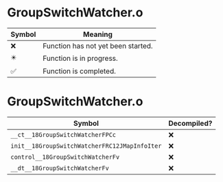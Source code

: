 # GroupSwitchWatcher.o
| Symbol | Meaning 
| ------------- | ------------- 
| :x: | Function has not yet been started. 
| :eight_pointed_black_star: | Function is in progress. 
| :white_check_mark: | Function is completed. 


# GroupSwitchWatcher.o
| Symbol | Decompiled? |
| ------------- | ------------- |
| `__ct__18GroupSwitchWatcherFPCc` | :x: |
| `init__18GroupSwitchWatcherFRC12JMapInfoIter` | :x: |
| `control__18GroupSwitchWatcherFv` | :x: |
| `__dt__18GroupSwitchWatcherFv` | :x: |

